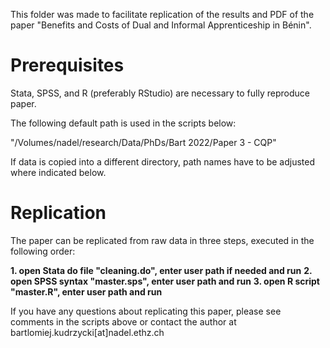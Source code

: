 This folder was made to facilitate replication of the results and PDF of the paper "Benefits and Costs of Dual and Informal
Apprenticeship in Bénin". 

# Prerequisites
Stata, SPSS, and R (preferably RStudio) are necessary to fully reproduce paper.

The following default path is used in the scripts below: 

"/Volumes/nadel/research/Data/PhDs/Bart 2022/Paper 3 - CQP"

If data is copied into a different directory, path names have to be adjusted where indicated below.

# Replication

The paper can be replicated from raw data in three steps, executed in the following order:

  **1. open Stata do file "cleaning.do", enter user path if needed and run**
  **2. open SPSS syntax "master.sps", enter user path and run**
  **3. open R script "master.R", enter user path and run**

If you have any questions about replicating this paper, please see comments in the scripts above or contact the author at bartlomiej.kudrzycki[at]nadel.ethz.ch
